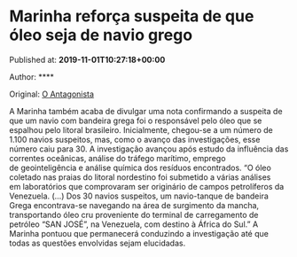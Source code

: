 
# Marinha reforça suspeita de que óleo seja de navio grego

Published at: **2019-11-01T10:27:18+00:00**

Author: ****

Original: [O Antagonista](https://www.oantagonista.com/brasil/marinha-reforca-suspeita-de-que-oleo-seja-de-navio-grego/)

A Marinha também acaba de divulgar uma nota confirmando a suspeita de que um navio com bandeira grega foi o responsável pelo óleo que se espalhou pelo litoral brasileiro.
Inicialmente, chegou-se a um número de 1.100 navios suspeitos, mas, como o avanço das investigações, esse número caiu para 30.
A investigação avançou após estudo da influência das correntes oceânicas, análise do tráfego marítimo, emprego de geointeligência e análise química dos resíduos encontrados.
“O óleo coletado nas praias do litoral nordestino foi submetido a várias análises em laboratórios que comprovaram ser originário de campos petrolíferos da Venezuela. (…) Dos 30 navios suspeitos, um navio-tanque de bandeira Grega encontrava-se navegando na área de surgimento da mancha, transportando óleo cru proveniente do terminal de carregamento de petróleo “SAN JOSÉ”, na Venezuela, com destino à África do Sul.”
A Marinha pontuou que permanecerá conduzindo a investigação até que todas as questões envolvidas sejam elucidadas.
